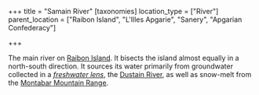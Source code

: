 +++
title = "Samain River"
[taxonomies]
location_type = ["River"]
parent_location = ["Raibon Island", "L'Illes Apgarie", "Sanery", "Apgarian Confederacy"]

+++

The main river on [Raibon Island](@/locations/raibon-island.md). It bisects the island almost equally in a north-south direction. It sources its water primarily from groundwater collected in a *[freshwater lens](https://en.wikipedia.org/wiki/Lens_(hydrology))*, the [Dustain River](@/locations/dustain-river.md), as well as snow-melt from the [Montabar Mountain Range](@/locations/montrabar-mountain-range.md). 

